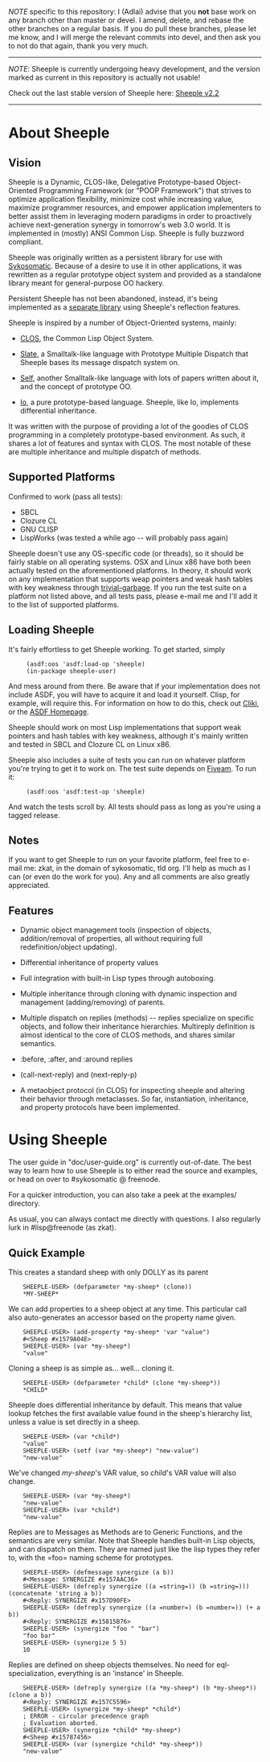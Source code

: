 *NOTE* specific to this repository: I (Adlai) advise that you __not__ base work
 on any branch other than master or devel. I amend, delete, and rebase the other
 branches on a regular basis. If you do pull these branches, please let me know,
 and I will merge the relevant commits into devel, and then ask you to not do
 that again, thank you very much.

* * *

*NOTE*: Sheeple is currently undergoing heavy development, and the version
marked as current in this repository is actually not usable!

Check out the last stable version of Sheeple here: [Sheeple v2.2][0]

* * *

About Sheeple
=============

Vision
------

Sheeple is a Dynamic, CLOS-like, Delegative Prototype-based Object-Oriented
Programming Framework (or "POOP Framework") that strives to optimize application
flexibility, minimize cost while increasing value, maximize programmer
resources, and empower application implementers to better assist them in
leveraging modern paradigms in order to proactively achieve next-generation
synergy in tomorrow's web 3.0 world. It is implemented in (mostly) ANSI Common
Lisp. Sheeple is fully buzzword compliant.

Sheeple was originally written as a persistent library for use with
[Sykosomatic][9]. Because of a desire to use it in other applications, it was
rewritten as a regular prototype object system and provided as a standalone
library meant for general-purpose OO hackery.

Persistent Sheeple has not been abandoned, instead, it's being implemented as a
[separate library][7] using Sheeple's reflection features.

Sheeple is inspired by a number of Object-Oriented systems, mainly:

* [CLOS][3], the Common Lisp Object System.

* [Slate][6], a Smalltalk-like language with Prototype Multiple Dispatch that
  Sheeple bases its message dispatch system on.

* [Self][10], another Smalltalk-like language with lots of papers written about
  it, and the concept of prototype OO.

* [Io][4], a pure prototype-based language. Sheeple, like Io, implements
  differential inheritance.

It was written with the purpose of providing a lot of the goodies of CLOS
programming in a completely prototype-based environment. As such, it shares a
lot of features and syntax with CLOS. The most notable of these are multiple
inheritance and multiple dispatch of methods.

Supported Platforms
-------------------
Confirmed to work (pass all tests):

* SBCL
* Clozure CL
* GNU CLISP
* LispWorks (was tested a while ago -- will probably pass again)

Sheeple doesn't use any OS-specific code (or threads), so it should be fairly
stable on all operating systems. OSX and Linux x86 have both been actually
tested on the aforementioned platforms.  In theory, it should work on any
implementation that supports weap pointers and weak hash tables with key
weakness through [trivial-garbage][12].  If you run the test suite on a platform
not listed above, and all tests pass, please e-mail me and I'll add it to the
list of supported platforms.

Loading Sheeple
---------------
It's fairly effortless to get Sheeple working. To get started, simply

         (asdf:oos 'asdf:load-op 'sheeple)
         (in-package sheeple-user)

And mess around from there. Be aware that if your implementation does not
include ASDF, you will have to acquire it and load it yourself. Clisp, for
example, will require this.  For information on how to do this, check out
[Cliki][1], or the [ASDF Homepage][2].

Sheeple should work on most Lisp implementations that support weak pointers and
hash tables with key weakness, although it's mainly written and tested in SBCL
and Clozure CL on Linux x86.

Sheeple also includes a suite of tests you can run on whatever platform you're
trying to get it to work on. The test suite depends on [Fiveam][11]. To run it:

         (asdf:oos 'asdf:test-op 'sheeple)

And watch the tests scroll by. All tests should pass as long as you're using a
tagged release.

Notes
-----

If you want to get Sheeple to run on your favorite platform, feel free to e-mail
me: zkat, in the domain of sykosomatic, tld org. I'll help as much as I can
(or even do the work for you). Any and all comments are also greatly
appreciated.


Features
--------

* Dynamic object management tools (inspection of objects, addition/removal of
  properties, all without requiring full redefinition/object updating).

* Differential inheritance of property values

* Full integration with built-in Lisp types through autoboxing.

* Multiple inheritance through cloning with dynamic inspection and management
  (adding/removing) of parents.

* Multiple dispatch on replies (methods) -- replies specialize on specific
  objects, and follow their inheritance hierarchies. Multireply definition is
  almost identical to the core of CLOS methods, and shares similar semantics.

* :before, :after, and :around replies

* (call-next-reply) and (next-reply-p)

* A metaobject protocol (in CLOS) for inspecting sheeple and altering their
  behavior through metaclasses. So far, instantiation, inheritance, and property
  protocols have been implemented.

Using Sheeple
=============

The user guide in "doc/user-guide.org" is currently out-of-date. The best way to
learn how to use Sheeple is to either read the source and examples, or head on
over to #sykosomatic @ freenode.

For a quicker introduction, you can also take a peek at the examples/ directory.

As usual, you can always contact me directly with questions. I also regularly
lurk in #lisp@freenode (as zkat).

Quick Example
-------------

This creates a standard sheep with only DOLLY as its parent

        SHEEPLE-USER> (defparameter *my-sheep* (clone))
        *MY-SHEEP*

We can add properties to a sheep object at any time. This particular call also
auto-generates an accessor based on the property name given.

        SHEEPLE-USER> (add-property *my-sheep* 'var "value")
        #<Sheep #x1579A04E>
        SHEEPLE-USER> (var *my-sheep*)
        "value"

Cloning a sheep is as simple as... well... cloning it.

        SHEEPLE-USER> (defparameter *child* (clone *my-sheep*))
        *CHILD*

Sheeple does differential inheritance by default. This means that value lookup
fetches the first available value found in the sheep's hierarchy list, unless a
value is set directly in a sheep.

        SHEEPLE-USER> (var *child*)
        "value"
        SHEEPLE-USER> (setf (var *my-sheep*) "new-value")
        "new-value"

We've changed *my-sheep*'s VAR value, so *child*'s VAR value will also change.

        SHEEPLE-USER> (var *my-sheep*)
        "new-value"
        SHEEPLE-USER> (var *child*)
        "new-value"

Replies are to Messages as Methods are to Generic Functions, and the semantics
are very similar.  Note that Sheeple handles built-in Lisp objects, and can
dispatch on them. They are named just like the lisp types they refer to, with
the =foo= naming scheme for prototypes.

        SHEEPLE-USER> (defmessage synergize (a b))
        #<Message: SYNERGIZE #x157AAC36>
        SHEEPLE-USER> (defreply synergize ((a =string=)) (b =string=))) (concatenate 'string a b))
        #<Reply: SYNERGIZE #x157D90FE>
        SHEEPLE-USER> (defreply synergize ((a =number=) (b =number=)) (+ a b))
        #<Reply: SYNERGIZE #x15815B76>
        SHEEPLE-USER> (synergize "foo " "bar")
        "foo bar"
        SHEEPLE-USER> (synergize 5 5)
        10

Replies are defined on sheep objects themselves. No need for eql-specialization,
everything is an 'instance' in Sheeple.

        SHEEPLE-USER> (defreply synergize ((a *my-sheep*) (b *my-sheep*)) (clone a b))
        #<Reply: SYNERGIZE #x157C5596>
        SHEEPLE-USER> (synergize *my-sheep* *child*)
        ; ERROR - circular precedence graph
        ; Evaluation aborted.
        SHEEPLE-USER> (synergize *child* *my-sheep*)
        #<Sheep #x15787456>
        SHEEPLE-USER> (var (synergize *child* *my-sheep*))
        "new-value"

[0]: http://github.com/zkat/sheeple/tree/v2.2
[1]: http://www.cliki.net/asdf
[2]: http://common-lisp.net/project/asdf/
[3]: http://en.wikipedia.org/wiki/CLOS
[4]: http://en.wikipedia.org/wiki/Io_(programming_language)
[6]: http://slatelanguage.org/
[7]: http://github.com/zkat/sheeple/
[9]: http://github.com/zkat/sykosomatic/
[10]: http://research.sun.com/self/
[11]: http://www.cliki.net/FiveAM
[12]: http://www.cliki.net/trivial-garbage

